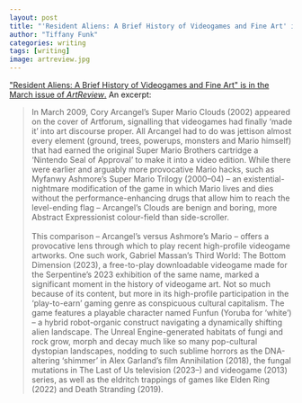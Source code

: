 ```yaml
---
layout: post
title: "'Resident Aliens: A Brief History of Videogames and Fine Art' in *ArtReview*"
author: "Tiffany Funk"
categories: writing
tags: [writing]
image: artreview.jpg
---
```


["Resident Aliens: A Brief History of Videogames and Fine Art" is in the March issue of *ArtReview*.](https://artreview.com/resident-aliens-a-brief-history-of-videogames-and-fine-art/) An excerpt:

> In March 2009, Cory Arcangel’s Super Mario Clouds (2002) appeared on the cover of Artforum, signalling that videogames had finally ‘made it’ into art discourse proper. All Arcangel had to do was jettison almost every element (ground, trees, powerups, monsters and Mario himself) that had earned the original Super Mario Brothers cartridge a ‘Nintendo Seal of Approval’ to make it into a video edition. While there were earlier and arguably more provocative Mario hacks, such as Myfanwy Ashmore’s Super Mario Trilogy (2000–04) – an existential-nightmare modification of the game in which Mario lives and dies without the performance-enhancing drugs that allow him to reach the level-ending flag – Arcangel’s Clouds are benign and boring, more Abstract Expressionist colour-field than side-scroller.⁠  
⁠  
> This comparison – Arcangel’s versus Ashmore’s Mario – offers a provocative lens through which to play recent high-profile videogame artworks. One such work, Gabriel Massan’s Third World: The Bottom Dimension (2023), a free-to-play downloadable videogame made for the Serpentine’s 2023 exhibition of the same name, marked a significant moment in the history of videogame art. Not so much because of its content, but more in its high-profile participation in the ‘play-to-earn’ gaming genre as conspicuous cultural capitalism. The game features a playable character named Funfun (Yoruba for ‘white’) – a hybrid robot-organic construct navigating a dynamically shifting alien landscape. The Unreal Engine-generated habitats of fungi and rock grow, morph and decay much like so many pop-cultural dystopian landscapes, nodding to such sublime horrors as the DNA-altering ‘shimmer’ in Alex Garland’s film Annihilation (2018), the fungal mutations in The Last of Us television (2023–) and videogame (2013) series, as well as the eldritch trappings of games like Elden Ring (2022) and Death Stranding (2019).⁠
⁠
